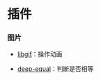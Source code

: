 # 插件

### 图片

- [libgif](https://github.com/kelyvin/libgif-js)：操作动画

* [deep-equal](https://github.com/inspect-js/node-deep-equal)：判断是否相等
